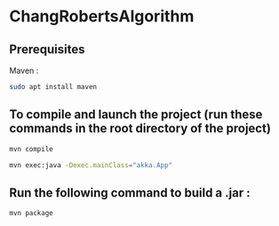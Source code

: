 # ChangRobertsAlgorithm

## Prerequisites
Maven :
```sh
sudo apt install maven
```

## To compile and launch the project (run these commands in the root directory of the project)
```sh
mvn compile
```

```sh
mvn exec:java -Dexec.mainClass="akka.App"
```

## Run the following command to build a .jar : 
```sh
mvn package
```